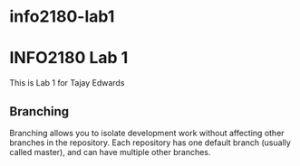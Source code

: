 # info2180-lab1

# INFO2180 Lab 1
This is Lab 1 for Tajay Edwards


## Branching
Branching allows you to isolate development work without
affecting other branches in the repository. Each repository
has one default branch (usually called master), and can have
multiple other branches.